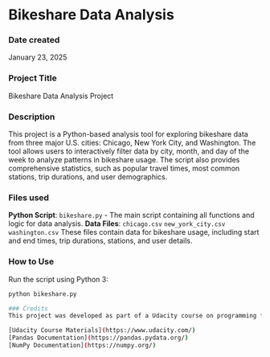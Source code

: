 # Bikeshare Data Analysis

### Date created
January 23, 2025

### Project Title
Bikeshare Data Analysis Project

### Description
This project is a Python-based analysis tool for exploring bikeshare data from three major U.S. cities: Chicago, New York City, and Washington. The tool allows users to interactively filter data by city, month, and day of the week to analyze patterns in bikeshare usage. The script also provides comprehensive statistics, such as popular travel times, most common stations, trip durations, and user demographics.

### Files used
**Python Script**: `bikeshare.py` - The main script containing all functions and logic for data analysis.
**Data Files**:
`chicago.csv`
`new_york_city.csv`
`washington.csv`
These files contain data for bikeshare usage, including start and end times, trip durations, stations, and user details.

### How to Use
Run the script using Python 3:
   ```bash
 python bikeshare.py

### Credits
This project was developed as part of a Udacity course on programming for data analysis. The following resources and references were instrumental in the development of this project:

[Udacity Course Materials](https://www.udacity.com/)
[Pandas Documentation](https://pandas.pydata.org/)
[NumPy Documentation](https://numpy.org/)


